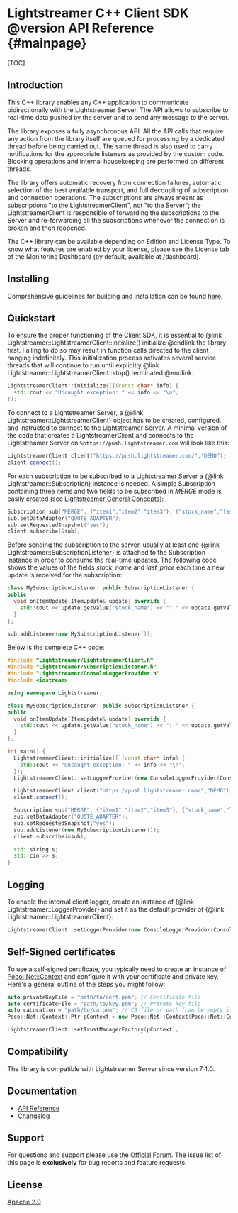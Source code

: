 # Lightstreamer C++ Client SDK @version API Reference {#mainpage}

[TOC]

## Introduction

This C++ library enables any C++ application to communicate bidirectionally with the Lightstreamer Server. The API allows to subscribe to real-time data pushed by the server and to send any message to the server.

The library exposes a fully asynchronous API. All the API calls that require any action from the library itself are queued for processing by a dedicated thread before being carried out. The same thread is also used to carry notifications for the appropriate listeners as provided by the custom code. Blocking operations and internal housekeeping are performed on different threads.

The library offers automatic recovery from connection failures, automatic selection of the best available transport, and full decoupling of subscription and connection operations. The subscriptions are always meant as subscriptions "to the LightstreamerClient", not "to the Server"; the LightstreamerClient is responsible of forwarding the subscriptions to the Server and re-forwarding all the subscriptions whenever the connection is broken and then reopened.

The C++ library can be available depending on Edition and License Type. To know what features are enabled by your license, please see the License tab of the Monitoring Dashboard (by default, available at /dashboard).

## Installing

Comprehensive guidelines for building and installation can be found [here](https://github.com/Lightstreamer/Lightstreamer-lib-client-haxe#building).

## Quickstart

To ensure the proper functioning of the Client SDK, it is essential to @link Lightstreamer::LightstreamerClient::initialize() initialize @endlink the library first. Failing to do so may result in function calls directed to the client hanging indefinitely. This initialization process activates several service threads that will continue to run until explicitly @link Lightstreamer::LightstreamerClient::stop() terminated @endlink.

```cpp
LightstreamerClient::initialize([](const char* info) {
  std::cout << "Uncaught exception: " << info << "\n";
});
```

To connect to a Lightstreamer Server, a {@link Lightstreamer::LightstreamerClient}  object has to be created, configured, and instructed to connect to the Lightstreamer Server. 
A minimal version of the code that creates a LightstreamerClient and connects to the Lightstreamer Server on `%https://push.lightstreamer.com` will look like this:

```cpp
LightstreamerClient client("https://push.lightstreamer.com/","DEMO");
client.connect();
```

For each subscription to be subscribed to a Lightstreamer Server a {@link Lightstreamer::Subscription} instance is needed.
A simple Subscription containing three items and two fields to be subscribed in <i>MERGE</i> mode is easily created (see <a href="https://www.lightstreamer.com/docs/ls-server/latest/General%20Concepts.pdf">Lightstreamer General Concepts</a>):

```cpp
Subscription sub("MERGE", {"item1","item2","item3"}, {"stock_name","last_price"});
sub.setDataAdapter("QUOTE_ADAPTER");
sub.setRequestedSnapshot("yes");
client.subscribe(&sub);
```

Before sending the subscription to the server, usually at least one {@link Lightstreamer::SubscriptionListener} is attached to the Subscription instance in order to consume the real-time updates. The following code shows the values of the fields <i>stock_name</i> and <i>last_price</i> each time a new update is received for the subscription:

```cpp
class MySubscriptionListener: public SubscriptionListener {
public:
  void onItemUpdate(ItemUpdate& update) override {
    std::cout << update.getValue("stock_name") << ": " << update.getValue("last_price") << std::endl;
  }
};

sub.addListener(new MySubscriptionListener());
```

Below is the complete C++ code:

```cpp
#include "Lightstreamer/LightstreamerClient.h"
#include "Lightstreamer/SubscriptionListener.h"
#include "Lightstreamer/ConsoleLoggerProvider.h"
#include <iostream>

using namespace Lightstreamer;

class MySubscriptionListener: public SubscriptionListener {
public:
  void onItemUpdate(ItemUpdate& update) override {
    std::cout << update.getValue("stock_name") << ": " << update.getValue("last_price") << std::endl;
  }
};

int main() {
  LightstreamerClient::initialize([](const char* info) {
    std::cout << "Uncaught exception: " << info << "\n";
  });
  LightstreamerClient::setLoggerProvider(new ConsoleLoggerProvider(ConsoleLogLevel::Warn));

  LightstreamerClient client("https://push.lightstreamer.com/","DEMO");
  client.connect();

  Subscription sub("MERGE", {"item1","item2","item3"}, {"stock_name","last_price"});
  sub.setDataAdapter("QUOTE_ADAPTER");
  sub.setRequestedSnapshot("yes");
  sub.addListener(new MySubscriptionListener());
  client.subscribe(&sub);

  std::string s;
  std::cin >> s;
}
```

## Logging

To enable the internal client logger, create an instance of {@link Lightstreamer::LoggerProvider} and set it as the default provider of {@link Lightstreamer::LightstreamerClient}.

```cpp
LightstreamerClient::setLoggerProvider(new ConsoleLoggerProvider(ConsoleLogLevel::Debug));
```

## Self-Signed certificates

To use a self-signed certificate, you typically need to create an instance of [Poco::Net::Context](https://docs.pocoproject.org/current/Poco.Net.Context.html) and configure it with your certificate and private key. Here's a general outline of the steps you might follow:

```cpp
auto privateKeyFile = "path/to/cert.pem"; // Certificate file
auto certificateFile = "path/to/key.pem"; // Private key file
auto caLocation = "path/to/ca.pem"; // CA file or path (can be empty if self-signed)
Poco::Net::Context::Ptr pContext = new Poco::Net::Context(Poco::Net::Context::TLS_CLIENT_USE, privateKeyFile, certificateFile, caLocation);

LightstreamerClient::setTrustManagerFactory(pContext);
```

## Compatibility

The library is compatible with Lightstreamer Server since version 7.4.0.

## Documentation

- [API Reference](#mainpage)
- [Changelog](https://github.com/Lightstreamer/Lightstreamer-lib-client-haxe/blob/main/CHANGELOG-C++.md)

## Support

For questions and support please use the <a href="https://forums.lightstreamer.com/">Official Forum</a>. The issue list of this page is <b>exclusively</b> for bug reports and feature requests.

## License

<a href="https://opensource.org/licenses/Apache-2.0">Apache 2.0</a>